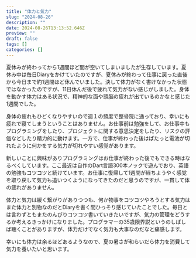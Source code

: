 ```yaml
---
title: "体力と気力"
slug: "2024-08-26"
description: ""
date: 2024-08-26T13:13:52.646Z
preview: ""
draft: false
tags: []
categories: []
---
```


<p>夏休みが終わってから1週間ほど間が空いてしまいましたが生存しています。夏休み中は毎日Diaryをかけていたのですが、夏休みが終わって仕事に戻った直後から今日まで約1週間ほど休んでいました。決して体力がなく書けなかった状態ではなかったのですが、11日休んだ後で疲れて気力がない感じがしました。身体を動かす体力はある状況で、精神的な面や頭脳の疲れが出ているのかなと感じた1週間でした。</p>
<p>身体の疲れもひどくなりやすいので週１の頻度で整骨院に通っており、幸いにも疲れで寝てしまうということはありません。お仕事前は勉強をして、お仕事中もプログラミングをしたり、プロジェクトに関する意思決定をしたり、リスクの評価などしたり精力的に動けます。一方で、仕事が終わった後はぱたっと電池が切れたように何かをする気力が切れやすい感覚があります。</p>
<p>新しいことに興味がありプログラミングはお仕事が終わった後でもできる時はなるべくしています。ここ最近は自作のDart言語300本ノックで遊んでおり、英語の勉強もコツコツと続けています。お仕事に復帰して1週間が経ちようやく感覚を取り戻して気力も追いつくようになってきたのだと思うのですが、一貫して体の疲れがありません。</p>
<p>体力と気力は緩く繋がりがありつつも、何か物事をコツコツやろうとする気力はまた体力と別物なのだとDiaryを書く間ひっそり感じていたことでした。毎日とは言わずともまたのんびりコツコツ書いていきたいですが、気力の管理をどうするか考えるきっかけになりました。プログラマーの35歳限界説というのしばしば聴くことがありますが、体力だけでなく気力も大事なのだなと痛感します。</p>
<p>幸いにも体力は余るほどあるようなので、夏の暑さが和らいだら体力を消費して気力を養いたいと思います。</p>


